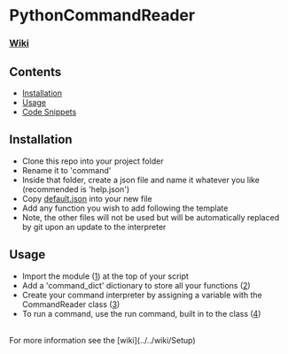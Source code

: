 # PythonCommandReader

### [Wiki](../../wiki)

## Contents
- [Installation](#installation)
- [Usage](#usage)
- [Code Snippets](../../wiki/code-snippets)



## Installation
- Clone this repo into your project folder
- Rename it to 'command'
- Inside that folder, create a json file and name it whatever you like (recommended is 'help.json')
- Copy [default.json](./default.json) into your new file
- Add any function you wish to add following the template
- Note, the other files will not be used but will be automatically replaced by git upon an update to the interpreter


## Usage
- Import the module ([1](../../wiki/code-snippets/#import)) at the top of your script
- Add a 'command_dict' dictionary to store all your functions ([2](../../wiki/code-snippets/#command-dictionary))
- Create your command interpreter by assigning a variable with the CommandReader class ([3](../../wiki/code-snippets/#interpreter-variable))
- To run a command, use the run command, built in to the class ([4](../../wiki/code-snippets/#run-command))
<br>
For more information see the [wiki](../../wiki/Setup)
